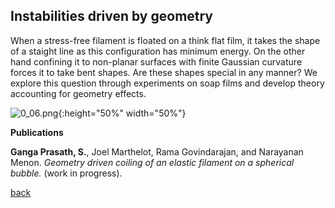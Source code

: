 ## Instabilities driven by geometry

When a stress-free filament is floated on a think flat film, it takes the shape of a staight line as this configuration has minimum energy. On the other hand confining it to non-planar surfaces with finite Gaussian curvature forces it to take bent shapes. Are these shapes special in any manner? We explore this question through experiments on soap films and develop theory accounting for geometry effects.

![0_06.png]({{site.baseurl}}/0_06.png){:height="50%" width="50%"}

**Publications**

<!--**Ganga Prasath, S.**, Joel Marthelot, Rama Govindarajan, and Narayanan Menon. _Geometry driven coiling of an elastic filament on a spherical bubble._ Proceedings of Royal Society A (under preparation).-->
**Ganga Prasath, S.**, Joel Marthelot, Rama Govindarajan, and Narayanan Menon. _Geometry driven coiling of an elastic filament on a spherical bubble._ (work in progress).

[back](./research)
